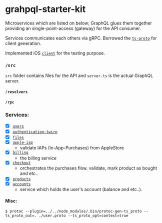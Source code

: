 # grahpql-starter-kit

Microservices which are listed on below; GraphQL glues them together providing an single-point-access (gateway) for the API consumer.

Services communicates each others via gRPC. Borrowed the [`ts-proto`](https://github.com/stephenh/ts-proto) for client generation. 

Implemented iOS [`client`](https://github.com/pepeunlimited/demo) for the testing purpose.

### `/src`
`src` folder contains files for the API and `server.ts` is the actual GraphQL server.

#### `/resolvers`

#### `/rpc`

### Services:

- [x] [`users`](https://github.com/pepeunlimited/users)
- [x] [`authentication-twirp`](https://github.com/pepeunlimited/authentication-twirp)
- [x] [`files`](https://github.com/pepeunlimited/files)
- [x] [`apple-iap`](https://github.com/pepeunlimited/apple-iap)
    -   validate IAPs (In-App-Purchases) from AppleStore
- [x] [`billing`](https://github.com/pepeunlimited/billing)
    -   the billing service
- [x] [`checkout`](https://github.com/pepeunlimited/checkout)
    -   orchestrates the purchases flow. validate, mark product as bought and etc.. 
- [x] [`products`](https://github.com/pepeunlimited/products)
- [x] [`accounts`](https://github.com/pepeunlimited/accounts)
    -   service which holds the user's account (balance and etc..).  
#### Misc:

```
$ protoc --plugin=../../node_modules/.bin/protoc-gen-ts_proto --ts_proto_out=. ./user.proto --ts_proto_opt=context=true
```